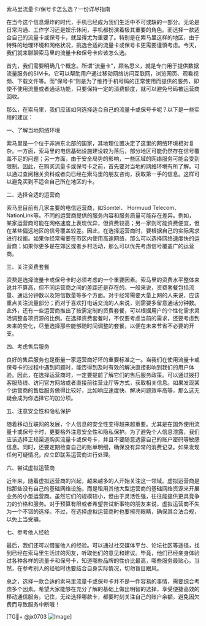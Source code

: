 索马里流量卡/保号卡怎么选？一份详尽指南

在当今这个信息爆炸的时代，手机已经成为我们生活中不可或缺的一部分。无论是日常沟通、工作学习还是娱乐休闲，手机都扮演着极其重要的角色。而选择一款适合自己的流量卡或保号卡，就显得尤为重要了。特别是在索马里这样的地区，由于特殊的地理环境和网络状况，挑选合适的流量卡或保号卡更需要谨慎考虑。今天，我们就来聊聊索马里的流量卡和保号卡应该怎么选。

首先，我们需要明确几个概念。所谓“流量卡”，顾名思义，就是专门用于提供数据流量服务的SIM卡。它可以帮助用户通过移动网络访问互联网，浏览网页、观看视频、下载文件等。而“保号卡”则是为了维持手机号码的正常使用而提供的服务，即使不使用流量或者通话功能，只要保持一定的消费额度，就可以避免号码被运营商回收。

那么，在索马里，我们应该如何选择适合自己的流量卡或保号卡呢？以下是一些实用的建议：

一、了解当地网络环境

索马里是一个位于非洲东北部的国家，其地理位置决定了这里的网络环境相对复杂。一方面，索马里的电信基础设施建设较为落后，部分地区可能仍然存在信号覆盖不足的问题；另一方面，由于安全局势的影响，一些区域的网络服务可能会受到限制。因此，在购买流量卡或保号卡之前，首先要对当地的网络环境有所了解。可以通过查阅相关资料或者向已经在索马里的朋友咨询，获取第一手的信息。这样可以避免买到不适合自己所在地区的卡。

二、选择合适的运营商

索马里目前有几家主要的电信运营商，如Somtel、 Hormuud Telecom、 NationLink等。不同的运营商提供的服务内容和服务质量可能存在差异。例如，某家运营商可能在网络速度上表现优异，但资费较高；另一家则可能资费便宜，但在某些偏远地区的信号覆盖较差。因此，在选择运营商时，要根据自己的实际需求进行权衡。如果你经常需要在市区内使用高速网络，那么可以选择网络速度快的运营商；如果你更多是在郊区或者乡村活动，那么可以优先考虑信号覆盖广的运营商。

三、关注资费套餐

资费是选择流量卡或保号卡时必须考虑的一个重要因素。索马里的资费水平整体来说并不算高，但不同运营商之间的差距还是存在的。一般来说，资费套餐包括流量、通话分钟数以及短信数量等多个方面。对于经常需要大量上网的人来说，应该重点关注流量部分；而对于喜欢打电话交流的人来说，则需要多留意通话分钟数。此外，还有一些运营商推出了按需定制的资费套餐，可以根据用户的个性化需求灵活调整各项资源的比例。在选择资费套餐时，不仅要考虑当前的需求，还要考虑到未来的变化，尽量选择那些能够随时间调整的套餐，以便在未来节省不必要的开支。

四、考虑售后服务

良好的售后服务也是衡量一家运营商好坏的重要标准之一。当我们在使用流量卡或保号卡的过程中遇到问题时，能否得到及时有效的解决直接影响到我们的用户体验。因此，在选择运营商时，一定要提前了解它们的售后服务政策。可以通过拨打客服热线、访问官方网站或者直接前往营业厅等方式，获取相关信息。如果发现某个运营商的售后服务做得比较好，比如响应速度快、解决问题效率高等，那么这无疑会成为你选择它的加分项。

五、注意安全性和隐私保护

随着移动互联网的发展，个人信息的安全性变得越来越重要。尤其是在国外使用流量卡或保号卡时，更要格外注意安全性和隐私保护。为了避免个人信息泄露，我们应该选择正规渠道购买流量卡或保号卡，并且不要随意透露自己的账户密码等敏感信息。同时，还要定期检查自己的账单明细，确保没有异常的消费记录。如果发现任何可疑情况，应立即联系运营商进行处理。

六、尝试虚拟运营商

近年来，随着虚拟运营商的兴起，越来越多的人开始关注这一领域。虚拟运营商是指那些没有自己的基础网络设施，而是租用其他大型运营商的基础网络资源来开展业务的小型运营商。虽然它们的规模较小，但由于灵活性强，往往能提供更具竞争力的价格和服务。对于预算有限或者希望尝试新事物的朋友来说，虚拟运营商不失为一个不错的选择。不过，在选择虚拟运营商时也要擦亮眼睛，确保其合法合规，以免上当受骗。

七、参考他人经验

最后，我们还可以借鉴他人的经验。可以通过社交媒体平台、论坛社区等途径，找到已经在索马里生活过的网友，听取他们的意见和建议。毕竟，他们已经亲身体验过各种各样的流量卡和保号卡，知道哪些品牌的性价比最高，哪些服务最贴心。当然，在参考别人的经验时也要结合自身实际情况，切勿盲目跟风。

总之，选择一款合适的索马里流量卡或保号卡并不是一件容易的事情，需要综合考虑多个因素。希望大家能够在充分了解的基础上做出明智的选择，享受便捷高效的移动通信服务。记住，无论选择哪款卡，都要时刻关注自己的账户余额，避免因欠费而导致服务中断哦！

[TG💪+ @jx0703 ![Image](https://github.com/user-attachments/assets/dbca1d08-cadb-493c-b0ec-ad6f7a83f270)]